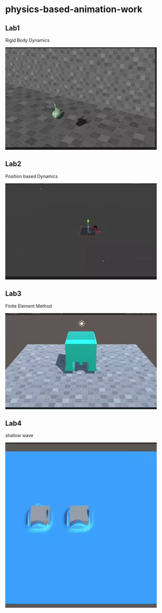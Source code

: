 # physics-based-animation-work

## Lab1

Rigid Body Dynamics

![](docs/lab1.webp)

## Lab2

Position based Dynamics

![](docs/lab2-PBD.webp)

## Lab3

Finite Element Method

![](docs/lab3-house.webp)

## Lab4

shallow wave

![lab4 pic](docs/lab4-wave.webp)
